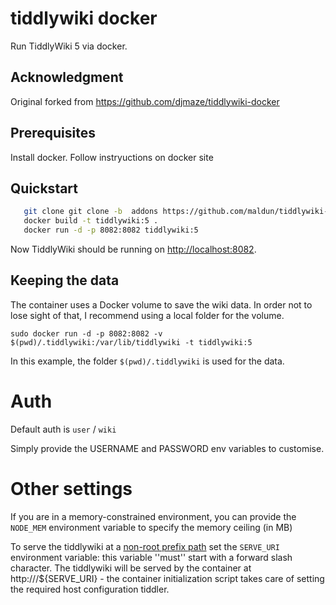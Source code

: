 # tiddlywiki docker

Run TiddlyWiki 5 via docker.

## Acknowledgment
Original forked from https://github.com/djmaze/tiddlywiki-docker

## Prerequisites

Install docker. Follow instryuctions on docker site

## Quickstart

 ```bash
    git clone git clone -b  addons https://github.com/maldun/tiddlywiki-docker.git
    docker build -t tiddlywiki:5 .
	docker run -d -p 8082:8082 tiddlywiki:5
  ```

Now TiddlyWiki should be running on [http://localhost:8082](http://localhost:8082).

## Keeping the data

The container uses a Docker volume to save the wiki data. In order not
to lose sight of that, I recommend using a local folder for the volume.

    sudo docker run -d -p 8082:8082 -v $(pwd)/.tiddlywiki:/var/lib/tiddlywiki -t tiddlywiki:5

In this example, the folder `$(pwd)/.tiddlywiki` is used for the data.

# Auth

Default auth is `user` / `wiki`

Simply provide the USERNAME and PASSWORD env variables to customise.

# Other settings

If you are in a memory-constrained environment, you can provide the 
`NODE_MEM` environment variable to specify the memory ceiling (in MB)

To serve the tiddlywiki at a [non-root prefix path](https://tiddlywiki.com/static/Using%2520a%2520custom%2520path%2520prefix%2520with%2520the%2520client-server%2520edition.html) set the `SERVE_URI` environment variable: this variable ''must'' start with a forward slash character. The tiddlywiki will be served by the container at http://<IP>/${SERVE_URI} - the container initialization script takes care of setting the required host configuration tiddler.

